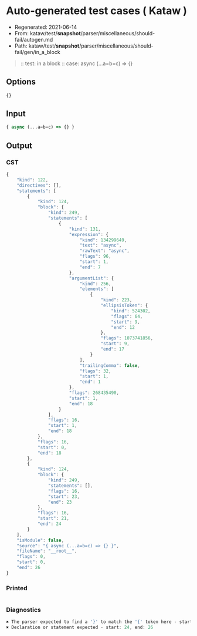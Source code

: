 # Auto-generated test cases ( Kataw )
- Regenerated: 2021-06-14
- From: kataw/test/__snapshot__/parser/miscellaneous/should-fail/autogen.md
- Path: kataw/test/__snapshot__/parser/miscellaneous/should-fail/gen/in_a_block
> :: test: in a block
> :: case: async (...a=b=c) => {}
## Options

`````js
{}
`````
## Input

`````js
{ async (...a=b=c) => {} }
`````
## Output

### CST

```javascript
{
    "kind": 122,
    "directives": [],
    "statements": [
        {
            "kind": 124,
            "block": {
                "kind": 249,
                "statements": [
                    {
                        "kind": 131,
                        "expression": {
                            "kind": 134299649,
                            "text": "async",
                            "rawText": "async",
                            "flags": 96,
                            "start": 1,
                            "end": 7
                        },
                        "argumentList": {
                            "kind": 256,
                            "elements": [
                                {
                                    "kind": 223,
                                    "ellipsisToken": {
                                        "kind": 524302,
                                        "flags": 64,
                                        "start": 9,
                                        "end": 12
                                    },
                                    "flags": 1073741856,
                                    "start": 9,
                                    "end": 17
                                }
                            ],
                            "trailingComma": false,
                            "flags": 32,
                            "start": 1,
                            "end": 1
                        },
                        "flags": 268435490,
                        "start": 1,
                        "end": 18
                    }
                ],
                "flags": 16,
                "start": 1,
                "end": 18
            },
            "flags": 16,
            "start": 0,
            "end": 18
        },
        {
            "kind": 124,
            "block": {
                "kind": 249,
                "statements": [],
                "flags": 16,
                "start": 23,
                "end": 23
            },
            "flags": 16,
            "start": 21,
            "end": 24
        }
    ],
    "isModule": false,
    "source": "{ async (...a=b=c) => {} }",
    "fileName": "__root__",
    "flags": 0,
    "start": 0,
    "end": 26
}
```

### Printed

```javascript

```

### Diagnostics

```javascript
✖ The parser expected to find a '}' to match the '{' token here - start: 19, end: 21
✖ Declaration or statement expected - start: 24, end: 26

```

